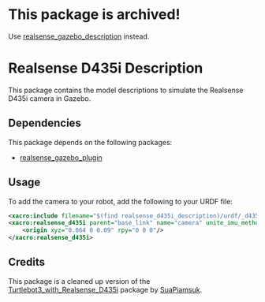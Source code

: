 # This package is archived!
Use [realsense_gazebo_description](https://github.com/m-tartari/realsense_gazebo_description) instead.

# Realsense D435i Description
This package contains the model descriptions to simulate the Realsense D435i camera in Gazebo.

## Dependencies
This package depends on the following packages:
- [realsense_gazebo_plugin](https://github.com/pal-robotics/realsense_gazebo_plugin)

## Usage
To add the camera to your robot, add the following to your URDF file:
```xml
<xacro:include filename="$(find realsense_d435i_description)/urdf/_d435i.urdf.xacro" />
<xacro:realsense_d435i parent="base_link" name="camera" unite_imu_method="linear_interpolation">
	<origin xyz="0.064 0 0.09" rpy="0 0 0"/>
</xacro:realsense_d435i>
```

## Credits
This package is a cleaned up version of the [Turtlebot3_with_Realsense_D435i](https://github.com/SuaPiamsuk/Turtlebot3_with_Realsense_D435i) package by [SuaPiamsuk](https://github.com/SuaPiamsuk).
